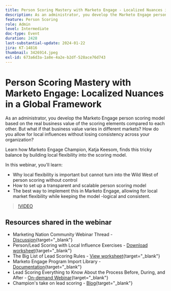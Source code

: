 ```yaml
---
title: Person Scoring Mastery with Marketo Engage - Localized Nuances in a Global Framework
description: As an administrator, you develop the Marketo Engage person scoring model based on the real business value of the scoring elements compared to each other. But what if that business value varies in different markets? How do you allow for local influences without losing consistency across your organization? Learn how finds balance by building local flexibility into the scoring model.
feature: Person Scoring
role: Admin
level: Intermediate
doc-type: Event
duration: 2428
last-substantial-update: 2024-01-22
jira: KT-14816
thumbnail: 3426914.jpeg
exl-id: 673a6d3a-1a8e-4a2e-b2df-528ace76d743
---
```

# Person Scoring Mastery with Marketo Engage: Localized Nuances in a Global Framework

As an administrator, you develop the Marketo Engage person scoring model based on the real business value of the scoring elements compared to each other. But what if that business value varies in different markets? How do you allow for local influences without losing consistency across your organization?

Learn how Marketo Engage Champion, Katja Keesom, finds this tricky balance by building local flexibility into the scoring model.

In this webinar, you'll learn:

* Why local flexibility is important but cannot turn into the Wild West of person scoring without control
* How to set up a transparent and scalable person scoring model
* The best way to implement this in Marketo Engage, allowing for local market flexibility while keeping the model -logical and consistent.

>[!VIDEO](https://video.tv.adobe.com/v/3426914/?learn=on)

## Resources shared in the webinar

* Marketing Nation Community Webinar Thread - [Discussion](https://nation.marketo.com/t5/product-discussions/learn-from-your-peers-webinar-person-scoring-mastery-with/m-p/343084#M194864){target="_blank"}
* Person/Lead Scoring with Local Influence Exercises - [Download worksheet](../../assets/marketo/build-scoring-model-and-local-flexibility-scoring-worksheet.docx){target="_blank"}
* The Big List of Lead Scoring Rules - [View worksheet](https://go.marketo.com/rs/561-HYG-937/images/Marketo-Lead-Scoring.pdf){target="_blank"}
* Marketo Engage Program Import Library - [Documentation](https://experienceleague.adobe.com/docs/marketo/using/product-docs/core-marketo-concepts/programs/program-library/program-import-library-overview.html){target="_blank"}
* Lead Scoring Everything to Know About the Process Before, During, and After - [On-demand Webinar](https://business.adobe.com/summit/2020/all-about-the-before-during-and-after-of-lead-scoring.html){target="_blank"}
* Champion's take on lead scoring - [Blog](https://nation.marketo.com/t5/product-blogs/marketo-success-series-lead-scoring/ba-p/309849){target="_blank"}
